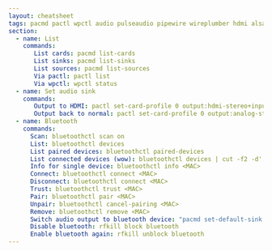 ```yaml
---
layout: cheatsheet
tags: pacmd pactl wpctl audio pulseaudio pipewire wireplumber hdmi alsa bluetooth bluetoothctl
section:
  - name: List
    commands:
       List cards: pacmd list-cards
       List sinks: pacmd list-sinks
       List sources: pacmd list-sources
       Via pactl: pactl list
       Via wpctl: wpctl status
  - name: Set audio sink
    commands:
       Output to HDMI: pactl set-card-profile 0 output:hdmi-stereo+input:analog-stereo
       Output back to normal: pactl set-card-profile 0 output:analog-stereo+input:analog-stereo
  - name: Bluetooth
    commands:
      Scan: bluetoothctl scan on
      List: bluetoothctl devices
      List paired devices: bluetoothctl paired-devices
      List connected devices (wow): bluetoothctl devices | cut -f2 -d' ' | while read uuid; bluetoothctl info $uuid; end|grep -e "Device\|Connected\|Name"
      Info for single device: bluetoothctl info <MAC>
      Connect: bluetoothctl connect <MAC>
      Disconnect: bluetoothctl connect <MAC>
      Trust: bluetoothctl trust <MAC>
      Pair: bluetoothctl pair <MAC>
      Unpair: bluetoothctl cancel-pairing <MAC>
      Remove: bluetoothctl remove <MAC>
      Switch audio output to bluetooth device: "pacmd set-default-sink 1 [or the name: bluez_sink.AA_BB_CC_DD_EE_FF.a2dp_sink]"
      Disable bluetooth: rfkill block bluetooth
      Enable bluetooth again: rfkill unblock bluetooth
---
```

